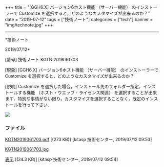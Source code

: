 ﻿+++
title = "[GGH6.X] バージョン6ホスト機能 （サーバー機能） のインストーラーで Customize を選択すると，どのようなカスタマイズが出来るのか？"
date = "2019-07-12"
tags = ["技術ノート"]
categories = ["tech"]
banner = "img/technote.jpg"
+++

-----------------------------------------------------------------------------------------------------------------------------

*技術ノート

2019/07/12*


[番号]
技術ノート KGTN 2019061703

[現象]
[GGH6.X] バージョン6ホスト機能 （サーバー機能） のインストーラーで
Customize を選択すると，どのようなカスタマイズが出来るのか？

[説明]
Customize
を選択した場合，インストール先のフォルダー指定，インストールする機能
（ホスト・ウエッブ・ライセンス関連）
を選択することが出来ます．特別な事情がない限り，カスタマイズを選択することなく，既定のインストールを行って下さい．

![](http://techreport.kitasp.net/attachments/download/4303/KGTN2019061703.jpg)


### ファイル

 
 


[KGTN2019061703.pdf](http://techreport.kitasp.net/attachments/download/4302/KGTN2019061703.pdf)
 [(273 KB)] [kitasp 技術センター, 2019/07/12
09:53]

[KGTN2019061703.jpg](http://techreport.kitasp.net/attachments/download/4303/KGTN2019061703.jpg)

[表示](http://techreport.kitasp.net/attachments/4303/KGTN2019061703.jpg "表示")
 [(34.3 KB)] [kitasp 技術センター, 2019/07/12
09:54]


 


 

